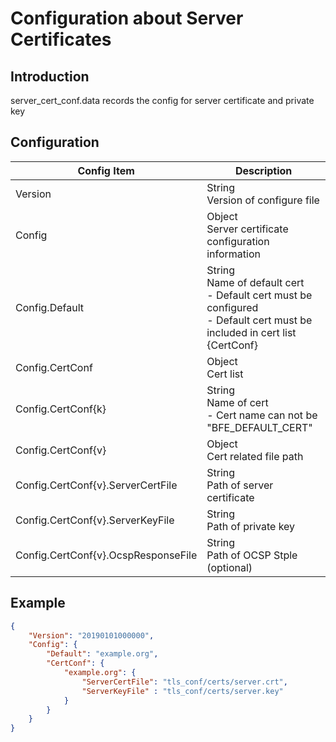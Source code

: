 # Configuration about Server Certificates

## Introduction

server_cert_conf.data records the config for server certificate and private key

## Configuration

| Config Item | Description                                                  |
| ----------- | ------------------------------------------------------------ |
| Version     | String<br>Version of configure file                          |
| Config      | Object<br>Server certificate configuration information       |
| Config.Default  | String<br>Name of default cert <br>- Default cert must be configured <br>- Default cert must be included in cert list {CertConf}  |
| Config.CertConf | Object<br>Cert list  |
| Config.CertConf{k}    | String<br>Name of cert <br>- Cert name can not be "BFE_DEFAULT_CERT"  |
| Config.CertConf{v}    | Object<br>Cert related file path                                      |
| Config.CertConf{v}.ServerCertFile    | String<br>Path of server certificate    |
| Config.CertConf{v}.ServerKeyFile     | String<br>Path of private key           |
| Config.CertConf{v}.OcspResponseFile  | String<br>Path of OCSP Stple (optional) |

## Example
```json
{
    "Version": "20190101000000",
    "Config": {
        "Default": "example.org",
        "CertConf": {
            "example.org": {
                "ServerCertFile": "tls_conf/certs/server.crt",
                "ServerKeyFile" : "tls_conf/certs/server.key"
            }
        }
    }
}
```
